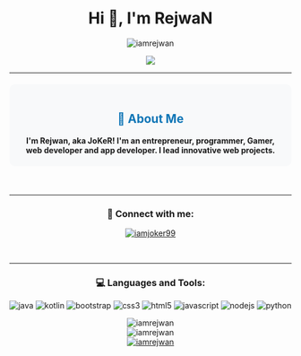 <div align="center">
    <h1>Hi 👋, I'm RejwaN</h1>
   

<p align="center"> <img src="https://komarev.com/ghpvc/?username=iamrejwan&label=Profile%20views&color=0e75b6&style=flat" alt="iamrejwan" /> </p>

<p align="center">
<img src="https://github-stats-alpha.vercel.app/api/?username=iamrejwan&cc=000&tc=00ff00&ic=fff000&bc=fff" align="center">
</p>
<hr>
    <div style="background-color: #f8f9fa; padding: 20px; margin: 20px 0; border-radius: 10px;">
    <h2 style="color: #0e75b6;">👤 About Me</h2>
        <strong>I'm Rejwan, aka JoKeR! I'm an entrepreneur, programmer, Gamer, web developer and app developer. I lead innovative web projects. </strong>
    </div>
<br/>
<hr>
<h3 align="center">🤝 Connect with me:</h3>
<p align="center">
    <a href="https://t.me/iamjoker99" target="blank">
        <img src="https://img.shields.io/badge/Telegram-0088cc?style=flat-square&logo=telegram&logoColor=white" alt="iamjoker99" />
    </a>
</p>
<br/>
<hr>
<div align="center">
    <h3>💻 Languages and Tools:</h3>
    <p>
        <img src="https://img.shields.io/badge/Java-ED8B00?style=flat-square&logo=openjdk&logoColor=white" alt="java" />
        <img src="https://img.shields.io/badge/Kotlin-7F52FF?style=flat-square&logo=Kotlin&logoColor=white" alt="kotlin" />
        <img src="https://img.shields.io/badge/Bootstrap-7952B3?style=flat-square&logo=bootstrap&logoColor=white" alt="bootstrap" />
        <img src="https://img.shields.io/badge/CSS3-1572B6?style=flat-square&logo=css3&logoColor=white" alt="css3" />
        <img src="https://img.shields.io/badge/HTML5-E34F26?style=flat-square&logo=html5&logoColor=white" alt="html5" />
        <img src="https://img.shields.io/badge/JavaScript-F7DF1E?style=flat-square&logo=javascript&logoColor=black" alt="javascript" />
        <img src="https://img.shields.io/badge/Node.js-339933?style=flat-square&logo=nodedotjs&logoColor=white" alt="nodejs" />
        <img src="https://img.shields.io/badge/Python-3776AB?style=flat-square&logo=python&logoColor=white" alt="python" />
    </p>
</div>

<div align="center">
    <img src="https://github-readme-stats.vercel.app/api/top-langs?username=iamrejwan&show_icons=true&theme=algolia&layout=compact" alt="iamrejwan" />
</div>

<div align="center">
    <img src="https://github-readme-stats.vercel.app/api?username=iamrejwan&show_icons=true&theme=algolia" alt="iamrejwan" />
</div>

<div align="center">
    <a href="https://github.com/ryo-ma/github-profile-trophy">
        <img src="https://github-profile-trophy.vercel.app/?username=iamrejwan&theme=onedark" alt="iamrejwan" />
    </a>
</div>
